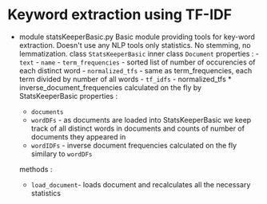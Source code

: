 # Keyword extraction using TF-IDF

- module statsKeeperBasic.py
Basic module providing tools for key-word extraction. Doesn't use any NLP tools only statistics. No stemming, no lemmatization.
	class ```StatsKeeperBasic```
	inner class ```Document``` 
		properties :
		- ```text```
		- ```name```
		- ```term_frequencies``` - sorted list of number of occurencies of each distinct word
		- ```normalized_tfs``` - same as term_frequencies, each term divided by number of all words
		- ```tf_idfs``` - normalized_tfs * inverse_document_frequencies 
			calculated on the fly by StatsKeeperBasic
	properties :
	- ```documents```
	- ```wordDFs``` - as documents are loaded into StatsKeeperBasic we keep track of all distinct words in
		documents and counts of number of documents they appeared in
	- ```wordIDFs``` - inverse document frequencies calculated on the fly similary to ```wordDFs```

	methods :
	- ```load_document```- loads document and recalculates all the necessary statistics  
